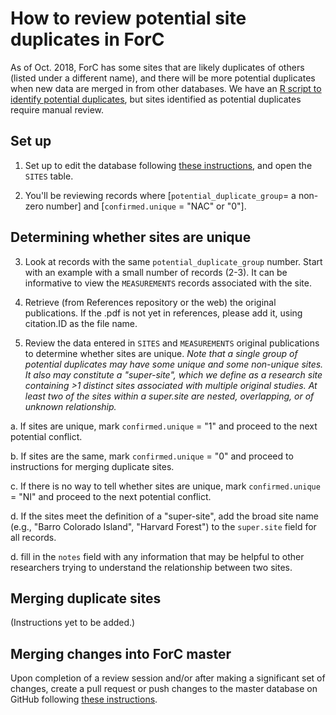 # How to review potential site duplicates in ForC
As of Oct. 2018, ForC has some sites that are likely duplicates of others (listed under a different name), and there will be more potential duplicates when new data are merged in from other databases. We have an [R script to identify potential duplicates](), but sites identified as potential duplicates require manual review. 

## Set up
1. Set up to edit the database following [these instructions](https://github.com/forc-db/ForC/blob/master/how_to/edit_the_data_(overview).md), and open the `SITES` table. 

2. You'll be reviewing records where [`potential_duplicate_group`= a non-zero number] and [`confirmed.unique` = "NAC" or "0"].

## Determining whether sites are unique

3. Look at records with the same `potential_duplicate_group` number. Start with an example with a small number of records (2-3). It can be informative to view the `MEASUREMENTS` records associated with the site.

4. Retrieve (from References repository or the web) the original publications. If the .pdf is not yet in references, please add it, using citation.ID as the file name.

5. Review the data entered in `SITES` and `MEASUREMENTS` original publications to determine whether sites are unique. *Note that  a single group of potential duplicates may have some unique and some non-unique sites. It also may constitute a "super-site", which we define as a research site containing >1 distinct sites associated with multiple original studies. At least two of the sites within a super.site are nested, overlapping, or of unknown relationship.* 

 a. If sites are unique, mark `confirmed.unique` = "1" and proceed to the next potential conflict.
 
 b. If sites are the same, mark `confirmed.unique` = "0" and proceed to instructions for merging duplicate sites.
 
 c. If there is no way to tell whether sites are unique, mark `confirmed.unique` = "NI" and proceed to the next potential conflict. 
 
 d. If the sites meet the definition of a "super-site", add the broad site name (e.g., "Barro Colorado Island", "Harvard Forest") to the `super.site` field for all records. 
 
 d. fill in the `notes` field with any information that may be helpful to other researchers trying to understand the relationship between two sites.
 
 ## Merging duplicate sites
 (Instructions yet to be added.)
 
 
 ## Merging changes into ForC master
Upon completion of a review session and/or after making a significant set of changes, create a pull request or push changes to the master database on GitHub following [these instructions](https://github.com/forc-db/ForC/blob/master/how_to/edit_the_data_(overview).md). 
